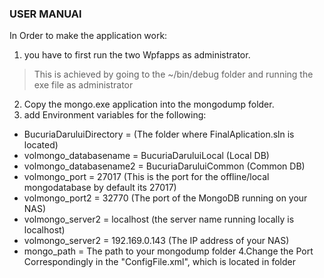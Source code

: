 
### USER MANUAl
In Order to make the application work:
1. you have to first run the two Wpfapps as administrator.
>This is achieved by going to the ~/bin/debug folder and running the exe file as administrator
2. Copy the mongo.exe application into the mongodump folder.
3. add Environment variables for the following:
- BucuriaDaruluiDirectory  =  (The folder where FinalAplication.sln is located)
- volmongo_databasename  =  BucuriaDaruluiLocal  (Local DB)
- volmongo_databasename2  = BucuriaDaruluiCommon   (Common DB)
- volmongo_port = 27017 (This is the port for the offline/local mongodatabase by default its 27017)
- volmongo_port2 = 32770 (The port of the MongoDB running on your NAS) 
- volmongo_server2 = localhost (the server name running locally is localhost)
- volmongo_server2  =  192.169.0.143 (The IP address of your NAS)
- mongo_path = The path to your mongodump folder
4.Change the Port Correspondingly in the "ConfigFile.xml", which is located in folder